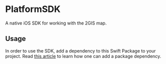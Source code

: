 # PlatformSDK

A native iOS SDK for working with the 2GIS map.

## Usage

In order to use the SDK, add a dependency to this Swift Package to your project.
Read [this article](https://developer.apple.com/documentation/swift_packages/adding_package_dependencies_to_your_app) to learn how one can add a package dependency.
